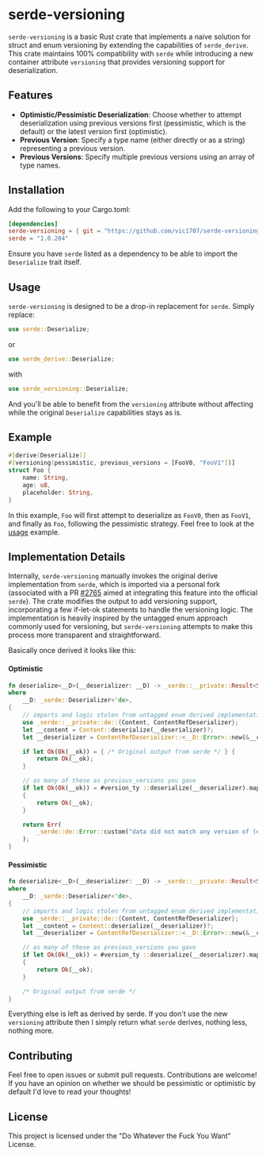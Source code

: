 # serde-versioning

`serde-versioning` is a basic Rust crate that implements a naive solution for struct and enum versioning by extending the capabilities of `serde_derive`. This crate maintains 100% compatibility with `serde` while introducing a new container attribute `versioning` that provides versioning support for deserialization.

## Features

- **Optimistic/Pessimistic Deserialization**: Choose whether to attempt deserialization using previous versions first (pessimistic, which is the default) or the latest version first (optimistic).
- **Previous Version**: Specify a type name (either directly or as a string) representing a previous version.
- **Previous Versions**: Specify multiple previous versions using an array of type names.

## Installation

Add the following to your Cargo.toml:

```toml
[dependencies]
serde-versioning = { git = "https://github.com/vic1707/serde-versioning.git" }
serde = "1.0.204"
```

Ensure you have `serde` listed as a dependency to be able to import the `Deserialize` trait itself.

## Usage

`serde-versioning` is designed to be a drop-in replacement for `serde`. Simply replace:

```rust
use serde::Deserialize;
```

or

```rust
use serde_derive::Deserialize;
```

with

```rust
use serde_versioning::Deserialize;
```

And you'll be able to benefit from the `versioning` attribute without affecting while the original `Deserialize` capabilities stays as is.

## Example

```rust
#[derive(Deserialize)]
#[versioning(pessimistic, previous_versions = [FooV0, "FooV1"])]
struct Foo {
    name: String,
    age: u8,
    placeholder: String,
}
```

In this example, `Foo` will first attempt to deserialize as `FooV0`, then as `FooV1`, and finally as `Foo`, following the pessimistic strategy.
Feel free to look at the [usage](./examples/usage.rs) example.

## Implementation Details

Internally, `serde-versioning` manually invokes the original derive implementation from `serde`, which is imported via a personal fork (associated with a PR [#2765](https://github.com/serde-rs/serde/pull/2765) aimed at integrating this feature into the official `serde`).
The crate modifies the output to add versioning support, incorporating a few if-let-ok statements to handle the versioning logic.
The implementation is heavily inspired by the untagged enum approach commonly used for versioning, but `serde-versioning` attempts to make this process more transparent and straightforward.

Basically once derived it looks like this:

#### Optimistic

```rust
fn deserialize<__D>(__deserializer: __D) -> _serde::__private::Result<Self, __D::Error>
where
    __D: _serde::Deserializer<'de>,
{
    // imports and logic stolen from untagged enum derived implementation
    use _serde::__private::de::{Content, ContentRefDeserializer};
    let __content = Content::deserialize(__deserializer)?;
    let __deserializer = ContentRefDeserializer::<__D::Error>::new(&__content);

    if let Ok(Ok(__ok)) = { /* Original output from serde */ } {
        return Ok(__ok);
    }

    // as many of these as previous_versions you gave
    if let Ok(Ok(__ok)) = #version_ty ::deserialize(__deserializer).map(Self::try_from)
    {
        return Ok(__ok);
    }

    return Err(
        _serde::de::Error::custom("data did not match any version of (enum/struct) #ty"),
    );
}
```

#### Pessimistic

```rust
fn deserialize<__D>(__deserializer: __D) -> _serde::__private::Result<Self, __D::Error>
where
    __D: _serde::Deserializer<'de>,
{
    // imports and logic stolen from untagged enum derived implementation
    use _serde::__private::de::{Content, ContentRefDeserializer};
    let __content = Content::deserialize(__deserializer)?;
    let __deserializer = ContentRefDeserializer::<__D::Error>::new(&__content);

    // as many of these as previous_versions you gave
    if let Ok(Ok(__ok)) = #version_ty ::deserialize(__deserializer).map(Self::try_from)
    {
        return Ok(__ok);
    }

    /* Original output from serde */
}
```

Everything else is left as derived by serde.
If you don't use the new `versioning` attribute then I simply return what `serde` derives, nothing less, nothing more.

## Contributing

Feel free to open issues or submit pull requests. Contributions are welcome!
If you have an opinion on whether we should be pessimistic or optimistic by default I'd love to read your thoughts!

## License

This project is licensed under the "Do Whatever the Fuck You Want" License.
